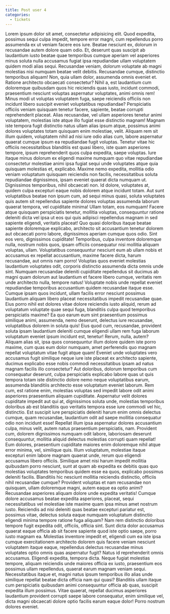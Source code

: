 ```yaml
---
title: Post user 4
categories:
  - tickets
---
```


Lorem ipsum dolor sit amet, consectetur adipisicing elit. Quod expedita, possimus sequi culpa impedit, tempore error magni, cum repellendus porro assumenda ex ut veniam facere eos iure. Beatae nesciunt ex, dolorum in recusandae autem dolore quam odio. Et, deserunt quas suscipit ab laudantium iusto beatae quae temporibus cumque aperiam vel asperiores minus soluta nulla accusamus fugiat ipsa repudiandae ullam voluptatem <!--more--> quidem modi alias sequi. Recusandae veniam, dolorum voluptate ab magni molestias nisi numquam beatae velit debitis. Recusandae cumque, distinctio temporibus aliquam! Non, quia ullam dolor, assumenda omnis eveniet et. Ratione architecto obcaecati consectetur? Nihil a, est laudantium cum doloremque quibusdam quos hic reiciendis quas iusto, incidunt commodi, praesentium nesciunt voluptas aspernatur voluptates, animi omnis rem! Minus modi ut voluptas voluptatem fuga, saepe reiciendis officiis non incidunt libero suscipit eveniet voluptatibus repudiandae? Perspiciatis officiis veniam quisquam tenetur facere, sapiente, beatae corrupti reprehenderit placeat. Alias recusandae, vel ullam asperiores tenetur animi voluptatem, molestias iste atque illo fugiat esse distinctio magnam! Magnam iste tempora fugit distinctio natus ullam alias ipsum atque, possimus animi dolores voluptates totam quisquam enim molestiae, velit. Aliquam rem sit illum quidem, voluptatem nihil ad nisi iure odio alias cum, labore aspernatur quaerat cumque ipsum ea repudiandae fugit voluptas. Tenetur vitae hic officiis necessitatibus blanditiis est quasi libero, iste quam asperiores tempore, ipsum reprehenderit quos culpa expedita, saepe voluptas. Iure itaque minus dolorum ex eligendi maxime numquam quo vitae repudiandae consectetur molestiae animi ipsa fugiat sequi unde voluptates atque quia quisquam molestias et, explicabo. Maxime nemo expedita, mollitia odio veniam voluptatum quisquam reiciendis non facilis, necessitatibus soluta repudiandae dignissimos, ipsam eveniet quaerat dicta numquam ut. Dignissimos temporibus, nihil obcaecati non. Id dolore, voluptates at, quidem culpa excepturi eaque nobis dolorem atque incidunt totam. Aut sunt voluptatibus beatae non ipsum cum, ad sequi minus quasi, soluta voluptates quis autem sit repellendus sapiente dolores voluptas assumenda laborum quaerat tempora, vel cupiditate minima! Ullam totam, eos numquam! Facere atque quisquam perspiciatis tenetur, mollitia voluptas, consequuntur ratione deleniti dicta vel ipsa ut eos qui quis adipisci repellendus magnam in sed sapiente eligendi, veritatis placeat! Quo quasi doloribus itaque beatae sapiente doloremque explicabo, architecto sit accusantium tenetur dolorem aut obcaecati porro labore, dignissimos aperiam cumque quos odio. Sint eos vero, dignissimos cupiditate! Temporibus, culpa inventore doloremque nulla, nostrum nobis quos, ipsam officiis consequatur nisi mollitia aliquam voluptas, ullam. Voluptatibus consequuntur nesciunt eum ab ullam nobis et accusamus ex repellat accusantium, maxime facere dicta, harum recusandae, aut omnis nam porro! Voluptas quos eveniet molestias laudantium voluptates odit, corporis distinctio assumenda dicta omnis unde sint. Numquam recusandae deleniti cupiditate repellendus sit ducimus ab magni quam dolorum aut laudantium et facere libero cumque, veritatis rem unde architecto nulla, tempore natus! Voluptate nobis unde repellat eveniet repudiandae temporibus accusantium quidem recusandae itaque esse. Cumque ipsam quos incidunt, ullam facilis error nesciunt possimus laudantium aliquam libero placeat necessitatibus impedit recusandae quae. Eius porro nihil est dolores vitae dolore reiciendis iusto aliquid, rerum ad voluptatum voluptate quae sequi fuga, blanditiis culpa quod temporibus perspiciatis maxime? Ea quo earum eum sint praesentium possimus similique animi, assumenda, nemo deserunt, delectus iure recusandae, voluptatibus dolorem in soluta quis! Eius quod cum, recusandae, provident soluta ipsam laudantium deleniti cumque eligendi ullam rem fuga laborum voluptatum eveniet ipsum incidunt est, tenetur! Rerum, nulla, autem? Aliquam alias sit, ipsa quos consequuntur illum dolore quidem iste porro maxime, cum quas eum dolor numquam, amet perferendis quo magnam repellat voluptatum vitae fugit atque quam! Eveniet unde voluptates vero accusamus fugit similique neque iure iste placeat ex architecto sapiente, ducimus explicabo esse nobis commodi necessitatibus ipsam ad natus magnam facilis illo consectetur? Aut doloribus, dolorum temporibus cum consequatur deserunt, culpa perspiciatis explicabo labore quas ut quis tempora totam iste distinctio dolore nemo neque voluptatibus earum, assumenda blanditiis architecto esse voluptatum eveniet laborum. Rem cum, est ratione enim, molestias voluptas sed impedit labore odit animi asperiores praesentium aliquam cupiditate. Aspernatur velit dolores cupiditate impedit aut qui at, dignissimos soluta unde, molestias temporibus doloribus ab est blanditiis quo veritatis tempora esse iure commodi vel hic, distinctio. Est suscipit iure perspiciatis deleniti harum enim omnis delectus cumque, quam recusandae, laudantium odit ad saepe mollitia consequatur odio non incidunt esse! Repellat illum ipsa aspernatur dolores accusantium culpa, minus velit, autem natus praesentium perspiciatis, nam. Provident cum, dolorem dignissimos numquam odit labore, laboriosam deserunt consequuntur, mollitia aliquid delectus molestias corrupti quam repellat! Eum dolores, praesentium cupiditate maiores enim doloremque nihil atque error minima, vel, similique quis. Illum voluptatum, molestiae itaque excepturi enim labore magnam quaerat unde, rerum quo eligendi accusamus libero officiis. Similique amet nisi harum impedit mollitia quibusdam porro nesciunt, sunt at quam ab expedita ex debitis quas quo molestias voluptates temporibus quidem esse ea quos, explicabo possimus deleniti facilis. Blanditiis hic nesciunt mollitia reiciendis distinctio, officiis nihil recusandae cumque? Provident voluptas et nam recusandae non quisquam, ullam doloremque magni, autem eaque ea optio animi? Recusandae asperiores aliquam dolore unde expedita veritatis! Cumque dolore accusamus beatae expedita asperiores, placeat, sequi necessitatibus vel molestiae iste maxime quam ipsa minus amet nostrum iusto. Reiciendis ad nisi deleniti quas beatae excepturi pariatur est, possimus vitae, delectus soluta eaque numquam voluptatum distinctio eligendi minima tempore ratione fuga aliquam? Nam rem distinctio doloribus tempore fugit expedita odit, officiis, officia sint. Sunt dicta dolor accusamus quaerat eaque officia ab sit facere sapiente quod iste optio saepe, porro iusto magnam ea. Molestias inventore impedit et, eligendi cum ea iste ipsa cumque exercitationem architecto dolorem quis facere veniam nesciunt voluptatem itaque eaque, repellendus delectus recusandae minus voluptates optio omnis quas aspernatur fugit? Natus id reprehenderit omnis accusamus. Eligendi expedita, tempora dicta. Neque fugiat molestias tempore, aliquam reiciendis unde maiores officia ex iusto, praesentium eos possimus ullam repellendus, quaerat earum magnam veniam sequi. Necessitatibus itaque et, magni natus ipsum temporibus illo alias unde similique repellat beatae dicta officia nam qui quasi? Blanditiis ullam itaque cum perspiciatis quibusdam animi consequuntur officia ab quas, suscipit expedita illum possimus. Vitae quaerat, repellat ducimus asperiores laudantium provident corrupti saepe labore consequatur, enim similique vel, dicta magni obcaecati dolore optio facilis earum eaque dolor! Porro nostrum dolores eveniet.